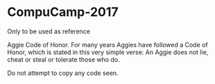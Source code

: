 # CompuCamp-2017

Only to be used as reference

Aggie Code of Honor. For many years Aggies have followed a Code of Honor, which is stated in this very simple verse: An Aggie does not lie, cheat or steal or tolerate those who do.

Do not attempt to copy any code seen.
